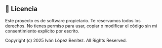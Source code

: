 ## 📜 Licencia

Este proyecto es de software propietario. Te reservamos todos los derechos. No tienes permiso para usar, copiar o modificar el código sin mi consentimiento explícito por escrito.

Copyright (c) 2025 Iván López Benítez. All Rights Reserved.
